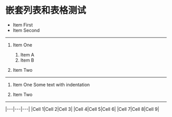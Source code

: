 # 嵌套列表和表格测试

- Item First
- Item Second

---

1. Item One
    1. Item A
    2. Item B

2. Item Two

---

1. Item One
    Some text with indentation

2. Item Two

---

|---|---|---|
|Cell 1|Cell 2|Cell 3|
|Cell 4|Cell 5|Cell 6|
|Cell 7|Cell 8|Cell 9|